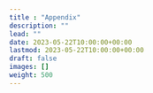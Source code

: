 ```yaml
---
title : "Appendix"
description: ""
lead: ""
date: 2023-05-22T10:00:00+00:00
lastmod: 2023-05-22T10:00:00+00:00
draft: false
images: []
weight: 500
---
```

